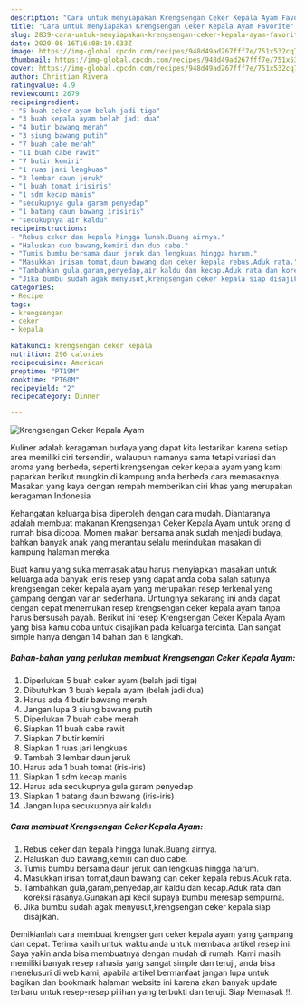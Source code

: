 ```yaml
---
description: "Cara untuk menyiapakan Krengsengan Ceker Kepala Ayam Favorite"
title: "Cara untuk menyiapakan Krengsengan Ceker Kepala Ayam Favorite"
slug: 2839-cara-untuk-menyiapakan-krengsengan-ceker-kepala-ayam-favorite
date: 2020-08-16T16:08:19.033Z
image: https://img-global.cpcdn.com/recipes/948d49ad267fff7e/751x532cq70/krengsengan-ceker-kepala-ayam-foto-resep-utama.jpg
thumbnail: https://img-global.cpcdn.com/recipes/948d49ad267fff7e/751x532cq70/krengsengan-ceker-kepala-ayam-foto-resep-utama.jpg
cover: https://img-global.cpcdn.com/recipes/948d49ad267fff7e/751x532cq70/krengsengan-ceker-kepala-ayam-foto-resep-utama.jpg
author: Christian Rivera
ratingvalue: 4.9
reviewcount: 2679
recipeingredient:
- "5 buah ceker ayam belah jadi tiga"
- "3 buah kepala ayam belah jadi dua"
- "4 butir bawang merah"
- "3 siung bawang putih"
- "7 buah cabe merah"
- "11 buah cabe rawit"
- "7 butir kemiri"
- "1 ruas jari lengkuas"
- "3 lembar daun jeruk"
- "1 buah tomat irisiris"
- "1 sdm kecap manis"
- "secukupnya gula garam penyedap"
- "1 batang daun bawang irisiris"
- "secukupnya air kaldu"
recipeinstructions:
- "Rebus ceker dan kepala hingga lunak.Buang airnya."
- "Haluskan duo bawang,kemiri dan duo cabe."
- "Tumis bumbu bersama daun jeruk dan lengkuas hingga harum."
- "Masukkan irisan tomat,daun bawang dan ceker kepala rebus.Aduk rata."
- "Tambahkan gula,garam,penyedap,air kaldu dan kecap.Aduk rata dan koreksi rasanya.Gunakan api kecil supaya bumbu meresap sempurna."
- "Jika bumbu sudah agak menyusut,krengsengan ceker kepala siap disajikan."
categories:
- Recipe
tags:
- krengsengan
- ceker
- kepala

katakunci: krengsengan ceker kepala 
nutrition: 296 calories
recipecuisine: American
preptime: "PT19M"
cooktime: "PT60M"
recipeyield: "2"
recipecategory: Dinner

---
```



![Krengsengan Ceker Kepala Ayam](https://img-global.cpcdn.com/recipes/948d49ad267fff7e/751x532cq70/krengsengan-ceker-kepala-ayam-foto-resep-utama.jpg)

Kuliner adalah keragaman budaya yang dapat kita lestarikan karena setiap area memiliki ciri tersendiri, walaupun namanya sama tetapi variasi dan aroma yang berbeda, seperti krengsengan ceker kepala ayam yang kami paparkan berikut mungkin di kampung anda berbeda cara memasaknya. Masakan yang kaya dengan rempah memberikan ciri khas yang merupakan keragaman Indonesia

Kehangatan keluarga bisa diperoleh dengan cara mudah. Diantaranya adalah membuat makanan Krengsengan Ceker Kepala Ayam untuk orang di rumah bisa dicoba. Momen makan bersama anak sudah menjadi budaya, bahkan banyak anak yang merantau selalu merindukan masakan di kampung halaman mereka.



Buat kamu yang suka memasak atau harus menyiapkan masakan untuk keluarga ada banyak jenis resep yang dapat anda coba salah satunya krengsengan ceker kepala ayam yang merupakan resep terkenal yang gampang dengan varian sederhana. Untungnya sekarang ini anda dapat dengan cepat menemukan resep krengsengan ceker kepala ayam tanpa harus bersusah payah.
Berikut ini resep Krengsengan Ceker Kepala Ayam yang bisa kamu coba untuk disajikan pada keluarga tercinta. Dan sangat simple hanya dengan 14 bahan dan 6 langkah.


<!--inarticleads1-->

##### Bahan-bahan yang perlukan membuat Krengsengan Ceker Kepala Ayam:

1. Diperlukan 5 buah ceker ayam (belah jadi tiga)
1. Dibutuhkan 3 buah kepala ayam (belah jadi dua)
1. Harus ada 4 butir bawang merah
1. Jangan lupa 3 siung bawang putih
1. Diperlukan 7 buah cabe merah
1. Siapkan 11 buah cabe rawit
1. Siapkan 7 butir kemiri
1. Siapkan 1 ruas jari lengkuas
1. Tambah 3 lembar daun jeruk
1. Harus ada 1 buah tomat (iris-iris)
1. Siapkan 1 sdm kecap manis
1. Harus ada secukupnya gula garam penyedap
1. Siapkan 1 batang daun bawang (iris-iris)
1. Jangan lupa secukupnya air kaldu




<!--inarticleads2-->

##### Cara membuat  Krengsengan Ceker Kepala Ayam:

1. Rebus ceker dan kepala hingga lunak.Buang airnya.
1. Haluskan duo bawang,kemiri dan duo cabe.
1. Tumis bumbu bersama daun jeruk dan lengkuas hingga harum.
1. Masukkan irisan tomat,daun bawang dan ceker kepala rebus.Aduk rata.
1. Tambahkan gula,garam,penyedap,air kaldu dan kecap.Aduk rata dan koreksi rasanya.Gunakan api kecil supaya bumbu meresap sempurna.
1. Jika bumbu sudah agak menyusut,krengsengan ceker kepala siap disajikan.




Demikianlah cara membuat krengsengan ceker kepala ayam yang gampang dan cepat. Terima kasih untuk waktu anda untuk membaca artikel resep ini. Saya yakin anda bisa membuatnya dengan mudah di rumah. Kami masih memiliki banyak resep rahasia yang sangat simple dan teruji, anda bisa menelusuri di web kami, apabila artikel bermanfaat jangan lupa untuk bagikan dan bookmark halaman website ini karena akan banyak update terbaru untuk resep-resep pilihan yang terbukti dan teruji. Siap Memasak !!. 
